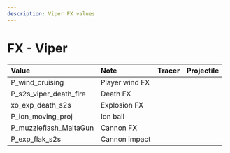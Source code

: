```yaml
---
description: Viper FX values
---
```


# FX - Viper

| Value | Note | Tracer | Projectile |
| :--- | :--- | :--- | :--- |
| P\_wind\_cruising | Player wind FX |  |  |
| P\_s2s\_viper\_death\_fire | Death FX |  |  |
| xo\_exp\_death\_s2s | Explosion FX |  |  |
| P\_ion\_moving\_proj | Ion ball |  |  |
| P\_muzzleflash\_MaltaGun | Cannon FX |  |  |
| P\_exp\_flak\_s2s | Cannon impact |  |  |

